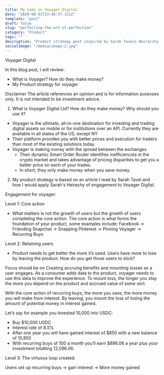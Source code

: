 ```yaml
---
title: My take on Voyager Digital
date: "2020-08-01T23:46:37.121Z"
template: "post"
draft: false
slug: "perfecting-the-art-of-perfection"
category: "Product"
tags: ""
description: "Product strategy post inspired by Sarah Tavels Heirarchy of Engagment"
socialImage: "/media/image-2.jpg"
---
```


Voyager Digital

In this blog post, I will review:
- What is Voyager? How do they make money?
- My Product strategy for voyager


Disclaimer
The article references an opinion and is for information purposes only.
It is not intended to be investment advice.

1. What is Voyager Digital Ltd? How do they make money? Why should you use it?
- Voyager is the ultimate, all-in-one destination for investing and trading digital assets on mobile or for institutions over an API. Currently they are available in all states of the US, except NY
- Their platform provides you with better prices and execution for traders than most of the existing solutions today. 
- Voyager is making money with the spread between the exchanges
    - Their dynamic Smart Order Router identifies inefficiencies in the crypto market and takes advantage of pricing disparities to get you a better price on each of your trades.
    - In short, they only make money when you save money.

2. My product strategy is based on an article I read by Sarah Tavel and how I would apply Sarah's Heirachy of engagement to Voyager Digital. 

Engagement for voyager:

Level 1: Core action
- What matters is not the growth of users but the growth of users completing the core action. The core action is what forms the foundation of your product, some examples include:
	Facebook ->  Friending
	Snapchat ->  Snapping 
	Pinterest  ->  Pinning
	Voyager ->    Recurring Buys

Level 2: Retaining users
- Product needs to get better the more it’s used. Users have more to lose by leaving the product. How do you get those users to stick? 

Focus should be on Creating accruing benefits and mounting losses as a user engages. As a consumer adds data to the product, voyager needs to use this data to improve the experience. To mount loss, the longer you stay the more you depend on the product and accrued value of some sort. 

With the core action of recurring buys, the more you save, the more money you will make from interest. By leaving, you mount the loss of losing the amount of potential money in interest gained. 

Let’s say for example you invested 10,000 into USDC:
- Buy $10,000 USDC
- Interest rate of 8.5%
- After one year you will have gained interest of $850 with a new balance of 10,850 
- With recurring buys of 100 a month you’ll earn $896.06 a year plus your investment totatling 12,096.06. 

Level 3: The virtuous loop created:

Users set up recurring buys -> gain interest -> More money gained 
